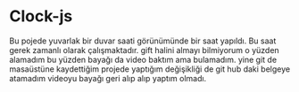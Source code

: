 # Clock-js
Bu pojede yuvarlak bir duvar saati görünümünde bir saat yapıldı. Bu saat gerek zamanlı olarak çalışmaktadır.
gift halini almayı bilmiyorum o yüzden alamadım bu yüzden bayağı da video baktım ama bulamadım.
yine git de masaüstüne kaydettiğim projede yaptığım değişikliği de git hub daki belgeye atamadım videoyu bayağı geri alıp alıp yaptım olmadı.

